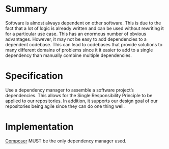 # Summary
Software is almost always dependent on other software.  This is due to the fact that a lot of logic is already written and can be used without rewriting it for a particular use case.  This has an enormous number of obvious advantages.  However, it may not be easy to add dependencies to a dependent codebase.  This can lead to codebases that provide solutions to many different domains of problems since it it easier to add to a single dependency than manually combine multiple dependencies.

# Specification
Use a dependency manager to assemble a software project’s dependencies.  This allows for the Single Responsibility Principle to be applied to our repositories.  In addition, it supports our design goal of our repositories being agile since they can do one thing well.

# Implementation
[Composer](https://getcomposer.org/) MUST be the only dependency manager used.
